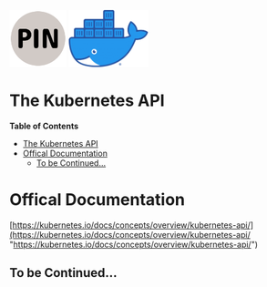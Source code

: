 <p float="left">
    <img src="../image/PIN.png" alt="PINLAB" height="100">
    <img src="../image/docker.png" alt="docker" height="100">
</p>

The Kubernetes API
===

**Table of Contents**
- [The Kubernetes API](#the-kubernetes-api)
- [Offical Documentation](#offical-documentation)
  - [To be Continued...](#to-be-continued)

# Offical Documentation
[https://kubernetes.io/docs/concepts/overview/kubernetes-api/](https://kubernetes.io/docs/concepts/overview/kubernetes-api/ "https://kubernetes.io/docs/concepts/overview/kubernetes-api/")

## To be Continued...